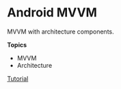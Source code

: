 # Android MVVM
MVVM with architecture components.

**Topics**

* MVVM
* Architecture

[Tutorial](https://alansolisflores.blogspot.com/2019/09/mvvm-en-android-con-architecture.html)
